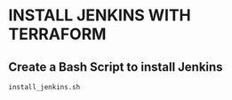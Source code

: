 # INSTALL JENKINS WITH TERRAFORM


## Create a Bash Script to install Jenkins
```install_jenkins.sh```


